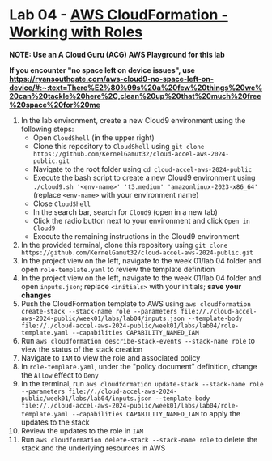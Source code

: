 # Lab 04 - [AWS CloudFormation - Working with Roles](https://learn.acloud.guru/handson/cc08fe37-5a2f-4fe3-87c7-4f5a3fd2abe8)

**NOTE: Use an A Cloud Guru (ACG) AWS Playground for this lab**

**If you encounter "no space left on device issues", use https://ryansouthgate.com/aws-cloud9-no-space-left-on-device/#:~:text=There%E2%80%99s%20a%20few%20things%20we%20can%20tackle%20here%2C,clean%20up%20that%20much%20free%20space%20for%20me**

1. In the lab environment, create a new Cloud9 environment using the following steps:
    - Open `CloudShell` (in the upper right)
    - Clone this repository to `CloudShell` using `git clone https://github.com/KernelGamut32/cloud-accel-aws-2024-public.git`
    - Navigate to the root folder using `cd cloud-accel-aws-2024-public`
    - Execute the bash script to create a new Cloud9 environment using `./cloud9.sh '<env-name>' 't3.medium' 'amazonlinux-2023-x86_64'` (replace `<env-name>` with your environment name)
    - Close `CloudShell`
    - In the search bar, search for `Cloud9` (open in a new tab)
    - Click the radio button next to your environment and click `Open in Cloud9`
    - Execute the remaining instructions in the Cloud9 environment
1. In the provided terminal, clone this repository using `git clone https://github.com/KernelGamut32/cloud-accel-aws-2024-public.git`
1. In the project view on the left, navigate to the week 01/lab 04 folder and open `role-template.yaml` to review the template definition
1. In the project view on the left, navigate to the week 01/lab 04 folder and open `inputs.json`; replace `<initials>` with your initials; **save your changes**
1. Push the CloudFormation template to AWS using `aws cloudformation create-stack --stack-name role --parameters file://./cloud-accel-aws-2024-public/week01/labs/lab04/inputs.json --template-body file://./cloud-accel-aws-2024-public/week01/labs/lab04/role-template.yaml --capabilities CAPABILITY_NAMED_IAM`
1. Run `aws cloudformation describe-stack-events --stack-name role` to view the status of the stack creation
1. Navigate to `IAM` to view the role and associated policy
1. In `role-template.yaml`, under the "policy document" definition, change the `Allow` effect to `Deny`
1. In the terminal, run `aws cloudformation update-stack --stack-name role --parameters file://./cloud-accel-aws-2024-public/week01/labs/lab04/inputs.json --template-body file://./cloud-accel-aws-2024-public/week01/labs/lab04/role-template.yaml --capabilities CAPABILITY_NAMED_IAM` to apply the updates to the stack
1. Review the updates to the role in `IAM`
1. Run `aws cloudformation delete-stack --stack-name role` to delete the stack and the underlying resources in AWS
